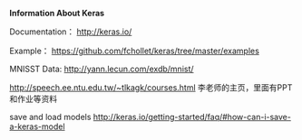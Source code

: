 **Information About Keras**

Documentation： http://keras.io/

Example：  https://github.com/fchollet/keras/tree/master/examples

MNISST Data:  http://yann.lecun.com/exdb/mnist/

http://speech.ee.ntu.edu.tw/~tlkagk/courses.html
李老师的主页，里面有PPT和作业等资料

save and load models 
http://keras.io/getting-started/faq/#how-can-i-save-a-keras-model
